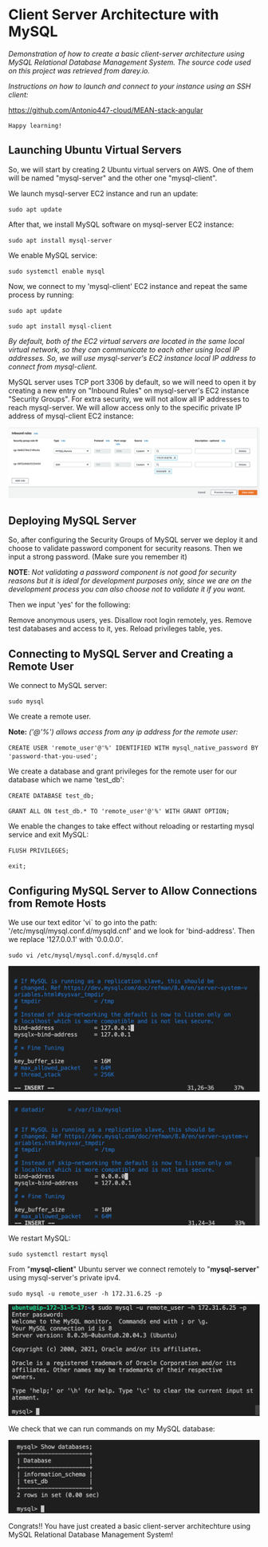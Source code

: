 # Client Server Architecture with MySQL

*Demonstration of how to create a basic client-server architecture using MySQL Relational Database Management System. The source code used on this project was retrieved from darey.io.* 

*Instructions on how to launch and connect to your instance using an SSH client:*
 
https://github.com/Antonio447-cloud/MEAN-stack-angular

    Happy learning!

## Launching Ubuntu Virtual Servers

So, we will start by creating 2 Ubuntu virtual servers on AWS. One of them will be named "mysql-server" and the other one "mysql-client". 

We launch mysql-server EC2 instance and run an update:

`sudo apt update`

After that, we install MySQL software on mysql-server EC2 instance:

`sudo apt install mysql-server`

We enable MySQL service:

`sudo systemctl enable mysql`

Now, we connect to my 'mysql-client' EC2 instance and repeat the same process by running:

`sudo apt update`

`sudo apt install mysql-client`

*By default, both of the EC2 virtual servers are located in the same local virtual network, so they can communicate to each other using local IP addresses. So, we will use mysql-server's EC2 instance local IP address to connect from mysql-client.*

MySQL server uses TCP port 3306 by default, so we will need to open it by creating a new entry on "Inbound Rules" on mysql-server's EC2 instance "Security Groups". For extra security, we will not allow all IP addresses to reach mysql-server. We will allow access only to the specific private IP address of mysql-client EC2 instance:

![security-groups](./images/security-groups4.png)

## Deploying MySQL Server

So, after configuring the Security Groups of MySQL server we deploy it and choose to validate password component for security reasons. Then we input a strong password. (Make sure you remember it)

**NOTE**: *Not validating a password component is not good for security reasons but it is ideal for development purposes only, since we are on the development process you can also choose not to validate it if you want.*

 Then we input 'yes' for the following:
 
 Remove anonymous users, yes. Disallow root login remotely, yes. Remove test databases and access to it, yes. Reload privileges table, yes. 

## Connecting to MySQL Server and Creating a Remote User
We connect to MySQL server:

`sudo mysql`

We create a remote user. 

**Note:** *('@'%') allows access from any ip address for the remote user:*

`CREATE USER 'remote_user'@'%' IDENTIFIED WITH mysql_native_password BY 'password-that-you-used';`

We create a database and grant privileges for the remote user for our database which we name 'test_db':

`CREATE DATABASE test_db;`

`GRANT ALL ON test_db.* TO 'remote_user'@'%' WITH GRANT OPTION;`

We enable the changes to take effect without reloading or restarting mysql service and exit MySQL:

`FLUSH PRIVILEGES;`

`exit;`

## Configuring MySQL Server to Allow Connections from Remote Hosts

We use our text editor 'vi` to go into the path: '/etc/mysql/mysql.conf.d/mysqld.cnf' and we look for 'bind-address'. Then we replace '127.0.0.1' with '0.0.0.0'.

`sudo vi /etc/mysql/mysql.conf.d/mysqld.cnf`

![bind-address-before](./images/bind-address-before.png)

![bind-address-after](./images/bind-address-after.png)

We restart MySQL:

`sudo systemctl restart mysql`

From "**mysql-client**" Ubuntu server we connect remotely to "**mysql-server**" using mysql-server's private ipv4.

`sudo mysql -u remote_user -h 172.31.6.25 -p`

![remote-user](./images/remote-user.png)

We check that we can run commands on my MySQL database:

![database](./images/database.png)

Congrats!! You have just created a basic client-server architechture using MySQL Relational Database Management System!